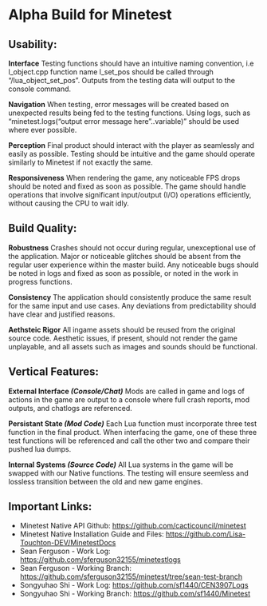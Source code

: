 # Alpha Build for Minetest
## Usability:
**Interface**
Testing functions should have an intuitive naming convention, i.e l_object.cpp function name l_set_pos should be called through “/lua_object_set_pos”. Outputs from the testing data will output to the console command.

**Navigation**
When testing, error messages will be created based on unexpected results being fed to the testing functions. Using logs, such as “minetest.logs(“output error message here”..variable)” should be used where ever possible.

**Perception**
Final product should interact with the player as seamlessly and easily as possible. Testing should be intuitive and the game should operate similarly to Minetest if not exactly the same.

**Responsiveness**
When rendering the game, any noticeable FPS drops should be noted and fixed as soon as possible. The game should handle operations that involve significant input/output (I/O) operations efficiently, without causing the CPU to wait idly.

## Build Quality:
**Robustness**
Crashes should not occur during regular, unexceptional use of the application. Major or noticeable glitches should be absent from the regular user experience within the master build. Any noticeable bugs should be noted in logs and fixed as soon as possible, or noted in the work in progress functions.

**Consistency**
The application should consistently produce the same result for the same input and use cases. Any deviations from predictability should have clear and justified reasons.

**Aethsteic Rigor**
All ingame assets should be reused from the original source code. Aesthetic issues, if present, should not render the game unplayable, and all assets such as images and sounds should be functional.
## Vertical Features:
**External Interface *(Console/Chat)***
Mods are called in game and logs of actions in the game are output to a console where full crash reports, mod outputs, and chatlogs are referenced.

**Persistant State *(Mod Code)***
Each Lua function must incorporate three test function in the final product. When interfacing the game, one of these three test functions will be referenced and call the other two and compare their pushed lua dumps.

**Internal Systems *(Source Code)***
All Lua systems in the game will be swapped with our Native functions. The testing will ensure seemless and lossless transition between the old and new game engines. 
## Important Links:
- Minetest Native API Github: https://github.com/cacticouncil/minetest
- Minetest Native Installation Guide and Files: https://github.com/Lisa-Touchton-DEV/MinetestDocs
- Sean Ferguson - Work Log: https://github.com/sferguson32155/minetestlogs
- Sean Ferguson - Working Branch: https://github.com/sferguson32155/minetest/tree/sean-test-branch
- Songyuhao Shi - Work Log: https://github.com/sf1440/CEN3907Logs
- Songyuhao Shi - Working Branch: https://github.com/sf1440/Minetest
